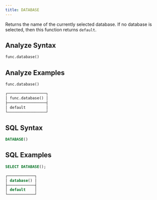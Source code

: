 ```yaml
---
title: DATABASE
---
```


Returns the name of the currently selected database. If no database is selected, then this function returns `default`.

## Analyze Syntax

```python
func.database()
```

## Analyze Examples

```python
func.database()

┌─────────────────┐
│ func.database() │
├─────────────────┤
│ default         │
└─────────────────┘
```

## SQL Syntax

```sql
DATABASE()
```

## SQL Examples

```sql
SELECT DATABASE();

┌────────────┐
│ database() │
├────────────┤
│ default    │
└────────────┘
```